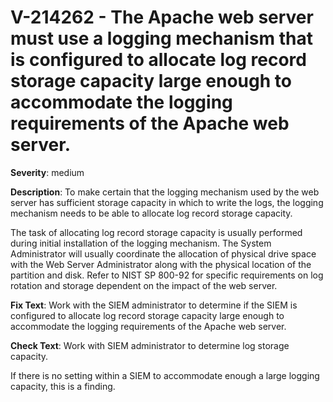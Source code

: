 # V-214262 - The Apache web server must use a logging mechanism that is configured to allocate log record storage capacity large enough to accommodate the logging requirements of the Apache web server.

**Severity**: medium

**Description**:
To make certain that the logging mechanism used by the web server has sufficient storage capacity in which to write the logs, the logging mechanism needs to be able to allocate log record storage capacity.

The task of allocating log record storage capacity is usually performed during initial installation of the logging mechanism. The System Administrator will usually coordinate the allocation of physical drive space with the Web Server Administrator along with the physical location of the partition and disk. Refer to NIST SP 800-92 for specific requirements on log rotation and storage dependent on the impact of the web server.

**Fix Text**:
 Work with the SIEM administrator to determine if the SIEM is configured to allocate log record storage capacity large enough to accommodate the logging requirements of the Apache web server\.

**Check Text**:
Work with SIEM administrator to determine log storage capacity. 

If there is no setting within a SIEM to accommodate enough a large logging capacity, this is a finding.
